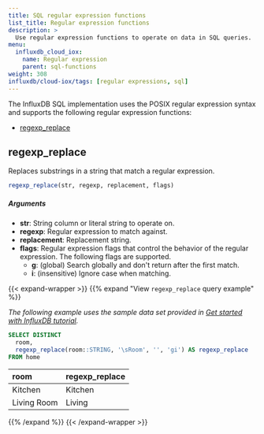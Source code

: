 ```yaml
---
title: SQL regular expression functions
list_title: Regular expression functions
description: >
  Use regular expression functions to operate on data in SQL queries.
menu:
  influxdb_cloud_iox:
    name: Regular expression
    parent: sql-functions    
weight: 308
influxdb/cloud-iox/tags: [regular expressions, sql]
---
```


The InfluxDB SQL implementation uses the POSIX regular expression syntax and
supports the following regular expression functions:

<!-- - [regexp_match](#regexp_match) -->
- [regexp_replace](#regexp_replace)

<!--

## regexp_match

Returns a list of regular expression matches in a string.

```sql
regexp_match(str, regexp)
```

##### Arguments

- **str**: String column or literal string to operate on.
- **regexp**: Regular expression to match against.

-->

## regexp_replace

Replaces substrings in a string that match a regular expression.

```sql
regexp_replace(str, regexp, replacement, flags)
```

##### Arguments

- **str**: String column or literal string to operate on.
- **regexp**: Regular expression to match against.
- **replacement**: Replacement string.
- **flags**: Regular expression flags that control the behavior of the
  regular expression. The following flags are supported.
  - **g**: (global) Search globally and don't return after the first match.
  - **i**: (insensitive) Ignore case when matching.

{{< expand-wrapper >}}
{{% expand "View `regexp_replace` query example" %}}

_The following example uses the sample data set provided in
[Get started with InfluxDB tutorial](/influxdb/cloud-iox/get-started/write/#construct-line-protocol)._

```sql
SELECT DISTINCT
  room,
  regexp_replace(room::STRING, '\sRoom', '', 'gi') AS regexp_replace
FROM home
```

| room        | regexp_replace |
| :---------- | :------------- |
| Kitchen     | Kitchen        |
| Living Room | Living         |

{{% /expand %}}
{{< /expand-wrapper >}}
